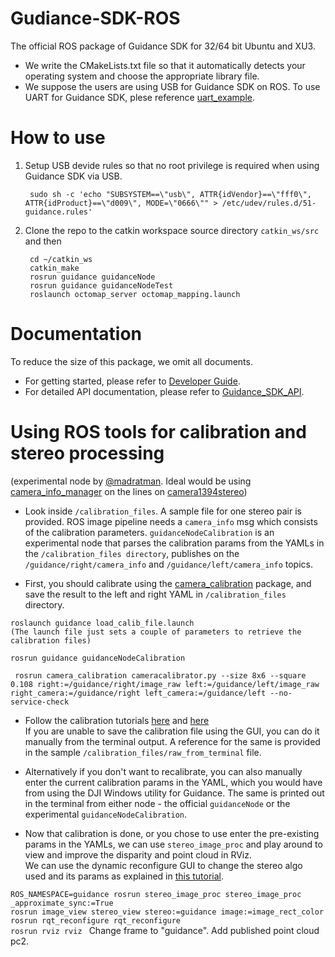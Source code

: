 # Gudiance-SDK-ROS
The official ROS package of Guidance SDK for 32/64 bit Ubuntu and XU3.

- We write the CMakeLists.txt file so that it automatically detects your operating system and choose the appropriate library file.
- We suppose the users are using USB for Guidance SDK on ROS. To use UART for Guidance SDK, plese reference [uart_example](https://github.com/dji-sdk/GuidanceSDK/tree/master/examples/uart_example).

# How to use
1. Setup USB devide rules so that no root privilege is required when using Guidance SDK via USB.
		
		sudo sh -c 'echo "SUBSYSTEM==\"usb\", ATTR{idVendor}==\"fff0\", ATTR{idProduct}==\"d009\", MODE=\"0666\"" > /etc/udev/rules.d/51-guidance.rules'
2. Clone the repo to the catkin workspace source directory `catkin_ws/src` and then 
	
		cd ~/catkin_ws
		catkin_make
		rosrun guidance guidanceNode
		rosrun guidance guidanceNodeTest
		roslaunch octomap_server octomap_mapping.launch

# Documentation
To reduce the size of this package, we omit all documents. 

- For getting started, please refer to [Developer Guide](https://github.com/dji-sdk/Guidance-SDK/blob/master/doc/Guides/Developer_Guide/en/DeveloperGuide_en.md).
- For detailed API documentation, please refer to [Guidance_SDK_API](https://github.com/dji-sdk/Guidance-SDK/blob/master/doc/Guidance_SDK_API/Guidance_SDK_API.md).

# Using ROS tools for calibration and stereo processing
(experimental node by [@madratman](https://github.com/madratman/). Ideal would be using [camera_info_manager](http://wiki.ros.org/camera_info_manager) on the lines on [camera1394stereo](http://wiki.ros.org/camera1394stereo))


- Look inside `/calibration_files`. A sample file for one stereo pair is provided. 
ROS image pipeline needs a `camera_info` msg which consists of the calibration parameters. 
`guidanceNodeCalibration` is an experimental node that parses the calibration params from the YAMLs in the `/calibration_files directory`, publishes on the `/guidance/right/camera_info` and `/guidance/left/camera_info` topics. 

- First, you should calibrate using the [camera_calibration](http://wiki.ros.org/camera_calibration) package, and save the result to the left and right YAML in `/calibration_files` directory. 
```
roslaunch guidance load_calib_file.launch  
(The launch file just sets a couple of parameters to retrieve the calibration files)

rosrun guidance guidanceNodeCalibration  

 rosrun camera_calibration cameracalibrator.py --size 8x6 --square 0.108 right:=/guidance/right/image_raw left:=/guidance/left/image_raw right_camera:=/guidance/right left_camera:=/guidance/left --no-service-check
```        
- Follow the calibration tutorials [here](http://wiki.ros.org/camera_calibration/Tutorials/MonocularCalibration) and [here](http://wiki.ros.org/camera_calibration/Tutorials/StereoCalibration)   
If you are unable to save the calibration file using the GUI, you can do it manually from the terminal output. A reference for the same is provided in the sample `/calibration_files/raw_from_terminal` file. 
 
- Alternatively if you don't want to recalibrate, you can also manually enter the current calibration params in the YAML, which you would have from using the DJI Windows utility for Guidance. The same is printed out in the terminal from either node - the official `guidanceNode` or the experimental `guidanceNodeCalibration`.  

- Now that calibration is done, or you chose to use enter the pre-existing params in the YAMLs, we can use `stereo_image_proc` and play around to view and improve the disparity and point cloud in RViz.   
We can use the dynamic reconfigure GUI to change the stereo algo used and its params as explained in [this tutorial](http://wiki.ros.org/stereo_image_proc/Tutorials/ChoosingGoodStereoParameters). 

`ROS_NAMESPACE=guidance rosrun stereo_image_proc stereo_image_proc _approximate_sync:=True`   
`rosrun image_view stereo_view stereo:=guidance image:=image_rect_color`   
`rosrun rqt_reconfigure rqt_reconfigure `     
`rosrun rviz rviz ` Change frame to "guidance". Add published point cloud pc2.
